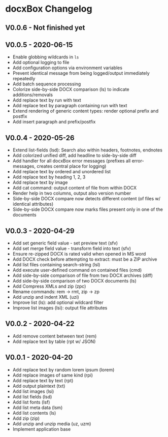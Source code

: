 docxBox Changelog
=================

V0.0.6 - Not finished yet
-------------------------


V0.0.5 - 2020-06-15
-------------------
* Enable globbing wildcards in ``ls``
* Add optional logging to file
* Add configuration options via environment variables
* Prevent identical message from being logged/output immediately repeatedly
* Add batch sequence processing
* Colorize side-by-side DOCX comparison (ls) to indicate additions/removals
* Add replace text by run with text
* Add replace text by paragraph containing run with text
* Extend rendering of generic content types: render optional prefix and postfix 
* Add insert paragraph and prefix/postfix

V0.0.4 - 2020-05-26
-------------------
* Extend list-fields (lsd): Search also within headers, footnotes, endnotes
* Add colorized unified diff, add headline to side-by-side diff  
* Add handler for all docxBox error messages 
  (prefixes all error-messages, creates central place for logging)  
* Add replace text by ordered and unordered list 
* Add replace text by heading 1, 2, 3 
* Add replace text by image
* Add cat command: output content of file from within DOCX 
* Render help in two columns, output also version number 
* Side-by-side DOCX compare now detects different content (of files w/ identical attributes)
* Side-by-side DOCX compare now marks files present only in one of the documents 

V0.0.3 - 2020-04-29
-------------------
* Add set generic field value - set preview text (sfv)
* Add set merge field value - transform field into text (sfv)
* Ensure re-zipped DOCX is rated valid when opened in MS word
* Add DOCX check before attempting to extract: must be a ZIP archive
* Add list files containing search-string (lsl)
* Add execute user-defined command on contained files (cmd)
* Add side-by-side comparison of file from two DOCX archives (diff)
* Add side-by-side comparison of two DOCX documents (ls)
* Add Compress XMLs and zip (zpc)
* Rename commands: rem -> rmt, zip -> zp
* Add unzip and indent XML (uzi)
* Improve list (ls): add optional wildcard filter
* Improve list images (lsi): output file attributes

V0.0.2 - 2020-04-22
-------------------
* Add remove content between text (rem)
* Add replace text by table (rpt w/ JSON)

V0.0.1 - 2020-04-20
-------------------
* Add replace text by random lorem ipsum (lorem)
* Add replace images of same kind (rpi)
* Add replace text by text (rpt)
* Add output plaintext (txt)
* Add list images (lsi)
* Add list fields (lsd)
* Add list fonts (lsf)
* Add list meta data (lsm)
* Add list contents (ls)
* Add zip (zip)
* Add unzip and unzip media (uz, uzm)
* Implement application base
